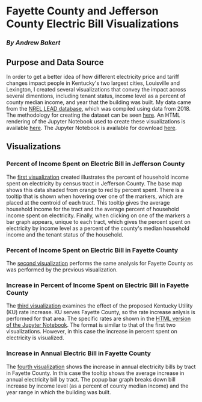 # Fayette County and Jefferson County Electric Bill Visualizations
### *By Andrew Bakert*

## Purpose and Data Source
In order to get a better idea of how different electricity price and tariff changes impact people in Kentucky's two largest cities, Louisville and Lexington, I created several visualizations that convey the impact across several dimentions, including tenant status, income level as a percent of county median income, and year that the building was built. My data came from the [NREL LEAD database](https://openei.org/doe-opendata/dataset/celica-data), which was compiled using data from 2018. The methodology for creating the dataset can be seen [here](https://www.nrel.gov/docs/fy19osti/74249.pdf). An HTML rendering of the Jupyter Notebook used to create these visualizations is available [here](ky_electricity.html). The Jupyter Notebook is available for download [here](ky_electricity.ipynb).

## Visualizations
### Percent of Income Spent on Electric Bill in Jefferson County
The [first visualization](louisville.html) created illustrates the percent of household income spent on electricity by census tract in Jefferson County. The base map shows this data shaded from orange to red by percent spent. There is a tooltip that is shown when hovering over one of the markers, which are placed at the centroid of each tract. This tooltip gives the average household income for the tract and the average percent of household income spent on electricity. Finally, when clicking on one of the markers a bar graph appears, unique to each tract, which gives the percent spent on electricity by income level as a percent of the county's median household income and the tenant status of the household.

### Percent of Income Spent on Electric Bill in Fayette County
The [second visualization](fayette.html) performs the same analysis for Fayette County as was performed by the previous visualization.

### Increase in Percent of Income Spent on Electric Bill in Fayette County
The [third visualization](fayette_diff.html) examines the effect of the proposed Kentucky Utility (KU) rate increase. KU serves Fayette County, so the rate increase anlysis is performed for that area. The specific rates are shown in the [HTML version of the Jupyter Notebook](ky_electricity.html). The format is similar to that of the first two visualizations. However, in this case the increase in percent spent on electricity is visualized.

### Increase in Annual Electric Bill in Fayette County
The [fourth visualization](fayette_elep.html) shows the increase in annual electricity bills by tract in Fayette County. In this case the tooltip shows the average increase in annual electricity bill by tract. The popup bar graph breaks down bill increase by income level (as a percent of county median income) and the year range in which the building was built.
